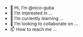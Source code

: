 - 👋 Hi, I’m @nico-guba
- 👀 I’m interested in ...
- 🌱 I’m currently learning ...
- 💞️ I’m looking to collaborate on ...
- 📫 How to reach me ...

<!---
nico-guba/nico-guba is a ✨ special ✨ repository because its `README.md` (this file) appears on your GitHub profile.
You can click the Preview link to take a look at your changes.
--->
